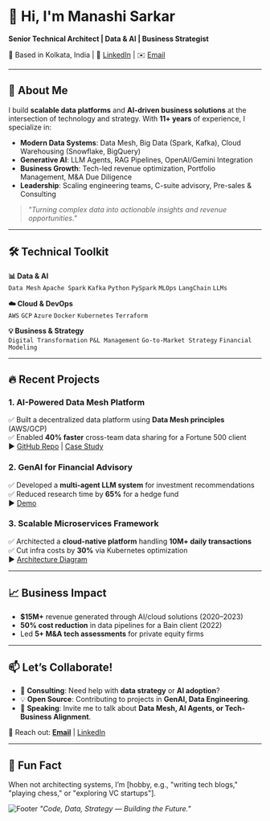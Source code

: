 # 👋 Hi, I'm Manashi Sarkar 
**Senior Technical Architect | Data & AI  | Business Strategist**  

📍 Based in Kolkata, India | 🔗 [LinkedIn](https://www.linkedin.com/in/manashi-sarkar-b1692049/) | ✉️ [Email](mailto:m_sarkar@outlook.com)  

---

## 🚀 **About Me**  
I build **scalable data platforms** and **AI-driven business solutions** at the intersection of technology and strategy. With **11+ years** of experience, I specialize in:  

- **Modern Data Systems**: Data Mesh, Big Data (Spark, Kafka), Cloud Warehousing (Snowflake, BigQuery)  
- **Generative AI**: LLM Agents, RAG Pipelines, OpenAI/Gemini Integration  
- **Business Growth**: Tech-led revenue optimization, Portfolio Management, M&A Due Diligence  
- **Leadership**: Scaling engineering teams, C-suite advisory, Pre-sales & Consulting  

> *"Turning complex data into actionable insights and revenue opportunities."*  

---

## 🛠️ **Technical Toolkit**  

**📊 Data & AI**  
`Data Mesh` `Apache Spark` `Kafka` `Python` `PySpark` `MLOps` `LangChain` `LLMs`  

**☁️ Cloud & DevOps**  
`AWS` `GCP` `Azure` `Docker` `Kubernetes` `Terraform`  

**💡 Business & Strategy**  
`Digital Transformation` `P&L Management` `Go-to-Market Strategy` `Financial Modeling`  

---

## 🔥 **Recent Projects**  

### 1. **AI-Powered Data Mesh Platform**  
✅ Built a decentralized data platform using **Data Mesh principles** (AWS/GCP)  
✅ Enabled **40% faster** cross-team data sharing for a Fortune 500 client  
▶️ [GitHub Repo](#) | [Case Study](#)  

### 2. **GenAI for Financial Advisory**  
✅ Developed a **multi-agent LLM system** for investment recommendations  
✅ Reduced research time by **65%** for a hedge fund  
▶️ [Demo](#)  

### 3. **Scalable Microservices Framework**  
✅ Architected a **cloud-native platform** handling **10M+ daily transactions**  
✅ Cut infra costs by **30%** via Kubernetes optimization  
▶️ [Architecture Diagram](#)  

---

## 📈 **Business Impact**  
- **$15M+** revenue generated through AI/cloud solutions (2020–2023)  
- **50% cost reduction** in data pipelines for a Bain client (2022)  
- Led **5+ M&A tech assessments** for private equity firms  

---

## 📫 **Let’s Collaborate!**  
- 🤝 **Consulting**: Need help with **data strategy** or **AI adoption**?  
- 💡 **Open Source**: Contributing to projects in **GenAI, Data Engineering**.  
- 🎤 **Speaking**: Invite me to talk about **Data Mesh, AI Agents, or Tech-Business Alignment**.  

📩 Reach out: **[Email](mailto:your.email@example.com)** | [LinkedIn](https://linkedin.com/in/yourprofile)  

---

## 🎨 **Fun Fact**  
When not architecting systems, I’m [hobby, e.g., "writing tech blogs," "playing chess," or "exploring VC startups"].  

![Footer](https://github.com/yourusername/yourusername/blob/main/assets/footer-banner.gif?raw=true) *"Code, Data, Strategy — Building the Future."*  
